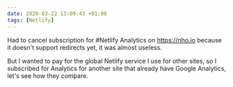 ```yaml
---
date: 2020-03-22 13:09:43 +01:00
tags: [Netlify]
---
```


Had to cancel subscription for #Netlify Analytics on https://nho.io because it doesn't support redirects yet, it was almost useless.

But I wanted to pay for the global Netlify service I use for other sites, so I subscribed for Analytics for another site that already have Google Analytics, let's see how they compare.
